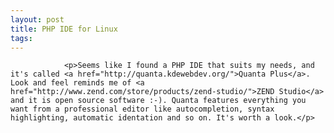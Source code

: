 ```yaml
---
layout: post
title: PHP IDE for Linux
tags:
---
```



                <p>Seems like I found a PHP IDE that suits my needs, and it's called <a href="http://quanta.kdewebdev.org/">Quanta Plus</a>. Look and feel reminds me of <a href="http://www.zend.com/store/products/zend-studio/">ZEND Studio</a> and it is open source software :-). Quanta features everything you want from a professional editor like autocompletion, syntax highlighting, automatic identation and so on. It's worth a look.</p>
